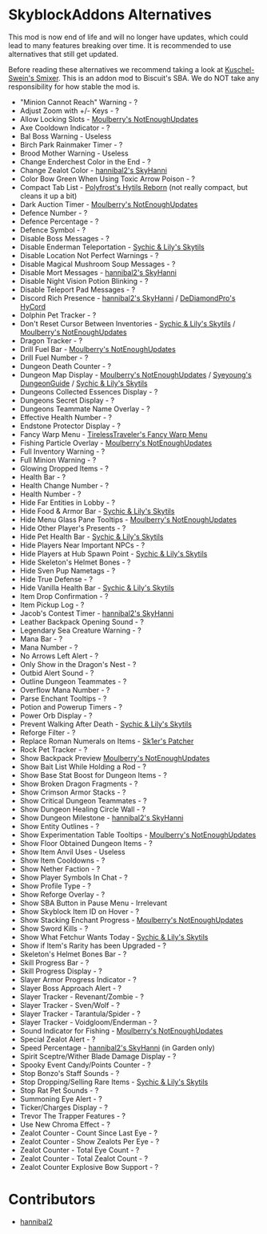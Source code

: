 # SkyblockAddons Alternatives

This mod is now end of life and 
will no longer have updates, which 
could lead to many features breaking 
over time. It is recommended to use 
alternatives that still get updated.

Before reading these alternatives we recommend taking a look at [Kuschel-Swein's Smixer](https://github.com/Kuschel-Swein/smixer-mod). This is an addon mod to Biscuit's SBA. We do NOT take any responsibility for how stable the mod is.

* "Minion Cannot Reach" Warning - ?
* Adjust Zoom with +/- Keys - ?
* Allow Locking Slots - [Moulberry's NotEnoughUpdates](https://github.com/Moulberry/NotEnoughUpdates/releases/latest)
* Axe Cooldown Indicator - ?
* Bal Boss Warning - Useless
* Birch Park Rainmaker Timer - ?
* Brood Mother Warning - Useless
* Change Enderchest Color in the End - ?
* Change Zealot Color - [hannibal2's SkyHanni](https://github.com/hannibal002/SkyHanni/releases)
* Color Bow Green When Using Toxic Arrow Poison - ?
* Compact Tab List - [Polyfrost's Hytils Reborn](https://github.com/Polyfrost/Hytils-Reborn/releases/latest) (not really compact, but cleans it up a bit)
* Dark Auction Timer - [Moulberry's NotEnoughUpdates](https://github.com/Moulberry/NotEnoughUpdates/releases/latest)
* Defence Number - ?
* Defence Percentage - ?
* Defence Symbol - ?
* Disable Boss Messages - ?
* Disable Enderman Teleportation - [Sychic & Lily's Skytils](https://github.com/Skytils/SkytilsMod/releases/latest)
* Disable Location Not Perfect Warnings - ?
* Disable Magical Mushroom Soup Messages - ?
* Disable Mort Messages - [hannibal2's SkyHanni](https://github.com/hannibal002/SkyHanni/releases)
* Disable Night Vision Potion Blinking - ?
* Disable Teleport Pad Messages - ?
* Discord Rich Presence - [hannibal2's SkyHanni](https://github.com/hannibal002/SkyHanni/releases) / [DeDiamondPro's HyCord](https://github.com/DeDiamondPro/HyCord/releases/latest) 
* Dolphin Pet Tracker - ?
* Don't Reset Cursor Between Inventories - [Sychic & Lily's Skytils](https://github.com/Skytils/SkytilsMod/releases/latest) / [Moulberry's NotEnoughUpdates](https://github.com/Moulberry/NotEnoughUpdates/releases/latest)
* Dragon Tracker - ?
* Drill Fuel Bar - [Moulberry's NotEnoughUpdates](https://github.com/Moulberry/NotEnoughUpdates/releases/latest)
* Drill Fuel Number - ?
* Dungeon Death Counter - ?
* Dungeon Map Display - [Moulberry's NotEnoughUpdates](https://github.com/Moulberry/NotEnoughUpdates/releases/latest) / [Syeyoung's DungeonGuide](https://github.com/Dungeons-Guide/Skyblock-Dungeons-Guide/releases/latest) / [Sychic & Lily's Skytils](https://github.com/Skytils/SkytilsMod/releases/latest)
* Dungeons Collected Essences Display - ?
* Dungeons Secret Display  - ?
* Dungeons Teammate Name Overlay - ?
* Effective Health Number - ?
* Endstone Protector Display - ?
* Fancy Warp Menu - [TirelessTraveler's Fancy Warp Menu](https://github.com/ILikePlayingGames/FancyWarpMenu)
* Fishing Particle Overlay - [Moulberry's NotEnoughUpdates](https://github.com/Moulberry/NotEnoughUpdates/releases/latest)
* Full Inventory Warning - ?
* Full Minion Warning - ?
* Glowing Dropped Items  - ?
* Health Bar - ?
* Health Change Number - ?
* Health Number - ?
* Hide Far Entities in Lobby - ?
* Hide Food & Armor Bar - [Sychic & Lily's Skytils](https://github.com/Skytils/SkytilsMod/releases/latest)
* Hide Menu Glass Pane Tooltips - [Moulberry's NotEnoughUpdates](https://github.com/Moulberry/NotEnoughUpdates/releases/latest)
* Hide Other Player's Presents - ?
* Hide Pet Health Bar - [Sychic & Lily's Skytils](https://github.com/Skytils/SkytilsMod/releases/latest)
* Hide Players Near Important NPCs - ?
* Hide Players at Hub Spawn Point - [Sychic & Lily's Skytils](https://github.com/Skytils/SkytilsMod/releases/latest)
* Hide Skeleton's Helmet Bones - ?
* Hide Sven Pup Nametags - ?
* Hide True Defense - ?
* Hide Vanilla Health Bar - [Sychic & Lily's Skytils](https://github.com/Skytils/SkytilsMod/releases/latest)
* Item Drop Confirmation - ?
* Item Pickup Log - ?
* Jacob's Contest Timer - [hannibal2's SkyHanni](https://github.com/hannibal002/SkyHanni/releases)
* Leather Backpack Opening Sound - ?
* Legendary Sea Creature Warning - ?
* Mana Bar - ?
* Mana Number - ?
* No Arrows Left Alert - ?
* Only Show in the Dragon's Nest - ?
* Outbid Alert Sound - ?
* Outline Dungeon Teammates - ?
* Overflow Mana Number - ?
* Parse Enchant Tooltips - ?
* Potion and Powerup Timers - ?
* Power Orb Display - ?
* Prevent Walking After Death - [Sychic & Lily's Skytils](https://github.com/Skytils/SkytilsMod/releases/latest)
* Reforge Filter - ?
* Replace Roman Numerals on Items - [Sk1er's Patcher](https://sk1er.club/mods/patcher)
* Rock Pet Tracker - ?
* Show Backpack Preview [Moulberry's NotEnoughUpdates](https://github.com/Moulberry/NotEnoughUpdates/releases/latest)
* Show Bait List While Holding a Rod - ?
* Show Base Stat Boost for Dungeon Items - ?
* Show Broken Dragon Fragments - ?
* Show Crimson Armor Stacks - ?
* Show Critical Dungeon Teammates  - ?
* Show Dungeon Healing Circle Wall - ?
* Show Dungeon Milestone - [hannibal2's SkyHanni](https://github.com/hannibal002/SkyHanni/releases)
* Show Entity Outlines - ?
* Show Experimentation Table Tooltips - [Moulberry's NotEnoughUpdates](https://github.com/Moulberry/NotEnoughUpdates/releases/latest)
* Show Floor Obtained Dungeon Items - ?
* Show Item Anvil Uses - Useless
* Show Item Cooldowns - ?
* Show Nether Faction - ?
* Show Player Symbols In Chat - ?
* Show Profile Type - ?
* Show Reforge Overlay - ?
* Show SBA Button in Pause Menu - Irrelevant
* Show Skyblock Item ID on Hover - ?
* Show Stacking Enchant Progress - [Moulberry's NotEnoughUpdates](https://github.com/NotEnoughUpdates/NotEnoughUpdates/releases/latest)
* Show Sword Kills - ?
* Show What Fetchur Wants Today - [Sychic & Lily's Skytils](https://github.com/Skytils/SkytilsMod/releases/latest)
* Show if Item's Rarity has been Upgraded - ?
* Skeleton's Helmet Bones Bar - ?
* Skill Progress Bar - ?
* Skill Progress Display - ?
* Slayer Armor Progress Indicator - ?
* Slayer Boss Approach Alert - ?
* Slayer Tracker - Revenant/Zombie - ?
* Slayer Tracker - Sven/Wolf - ?
* Slayer Tracker - Tarantula/Spider - ?
* Slayer Tracker - Voidgloom/Enderman - ?
* Sound Indicator for Fishing - [Moulberry's NotEnoughUpdates](https://github.com/Moulberry/NotEnoughUpdates/releases/latest)
* Special Zealot Alert - ?
* Speed Percentage - [hannibal2's SkyHanni](https://github.com/hannibal002/SkyHanni/releases) (in Garden only)
* Spirit Sceptre/Wither Blade Damage Display - ?
* Spooky Event Candy/Points Counter - ?
* Stop Bonzo's Staff Sounds - ?
* Stop Dropping/Selling Rare Items - [Sychic & Lily's Skytils](https://github.com/Skytils/SkytilsMod/releases/latest)
* Stop Rat Pet Sounds - ?
* Summoning Eye Alert - ?
* Ticker/Charges Display - ?
* Trevor The Trapper Features - ?
* Use New Chroma Effect - ?
* Zealot Counter - Count Since Last Eye - ?
* Zealot Counter - Show Zealots Per Eye - ?
* Zealot Counter - Total Eye Count - ?
* Zealot Counter - Total Zealot Count - ?
* Zealot Counter Explosive Bow Support - ?

# Contributors

* [hannibal2](https://github.com/hannibal002)
